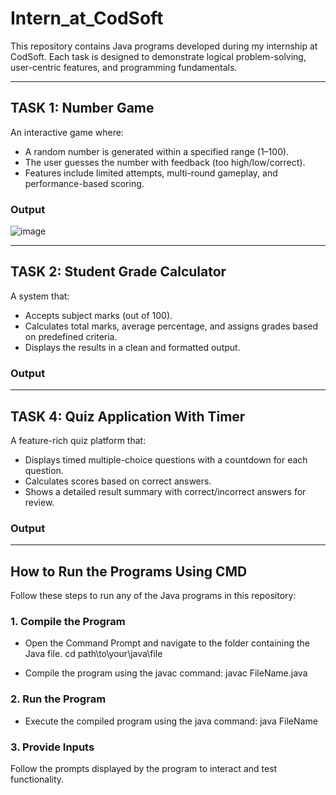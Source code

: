 # Intern_at_CodSoft
This repository contains Java programs developed during my internship at CodSoft. Each task is designed to demonstrate logical problem-solving, user-centric features, and programming fundamentals.

---
## TASK 1: Number Game
An interactive game where:
- A random number is generated within a specified range (1–100).
- The user guesses the number with feedback (too high/low/correct).
- Features include limited attempts, multi-round gameplay, and performance-based scoring.
### Output
![image](https://github.com/user-attachments/assets/dd6da5e2-3a46-4a7d-9524-2c205132c90f)

---
## TASK 2: Student Grade Calculator
A system that:
- Accepts subject marks (out of 100).
- Calculates total marks, average percentage, and assigns grades based on predefined criteria.
- Displays the results in a clean and formatted output.
### Output

---
## TASK 4: Quiz Application With Timer
A feature-rich quiz platform that:
- Displays timed multiple-choice questions with a countdown for each question.
- Calculates scores based on correct answers.
- Shows a detailed result summary with correct/incorrect answers for review.
### Output

---
## How to Run the Programs Using CMD
Follow these steps to run any of the Java programs in this repository:

### 1. Compile the Program
- Open the Command Prompt and navigate to the folder containing the Java file.
cd path\to\your\java\file

- Compile the program using the javac command:
javac FileName.java

### 2. Run the Program
- Execute the compiled program using the java command:
java FileName

### 3. Provide Inputs
Follow the prompts displayed by the program to interact and test functionality.
